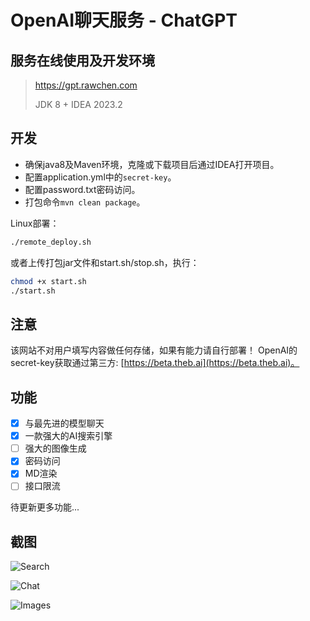 # OpenAI聊天服务 - ChatGPT

## 服务在线使用及开发环境

> https://gpt.rawchen.com
>
> JDK 8 + IDEA 2023.2

## 开发

* 确保java8及Maven环境，克隆或下载项目后通过IDEA打开项目。
* 配置application.yml中的`secret-key`。
* 配置password.txt密码访问。
* 打包命令`mvn clean package`。

Linux部署：
```bash
./remote_deploy.sh
```
或者上传打包jar文件和start.sh/stop.sh，执行：
```bash
chmod +x start.sh
./start.sh
```

## 注意

该网站不对用户填写内容做任何存储，如果有能力请自行部署！
OpenAI的secret-key获取通过第三方: [https://beta.theb.ai](https://beta.theb.ai)。

## 功能

- [x] 与最先进的模型聊天
- [x] 一款强大的AI搜索引擎
- [ ] 强大的图像生成
- [x] 密码访问
- [x] MD渲染
- [ ] 接口限流

待更新更多功能...

## 截图

![Search](https://rawchen.com/temp/chatgpt01.png)

![Chat](https://rawchen.com/temp/chatgpt02.png)

![Images](https://rawchen.com/temp/chatgpt03.png)
